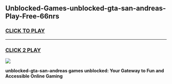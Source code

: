
## Unblocked-Games-unblocked-gta-san-andreas-Play-Free-66nrs
<h3>
<a href="https://premium76.site?title=unblocked-gta-san-andreas&ref=23A">CLICK TO PLAY</a></h3>
<hr>

<h3>
<a href="https://premium76.site?title=unblocked-gta-san-andreas&ref=23A">CLICK 2 PLAY</a>
  
</h3>

<a href="https://premium76.site?title=unblocked-gta-san-andreas&ref=23A"><img src="https://clearcache.store/games.png"></a>


**unblocked-gta-san-andreas games unblocked: Your Gateway to Fun and Accessible Online Gaming**

